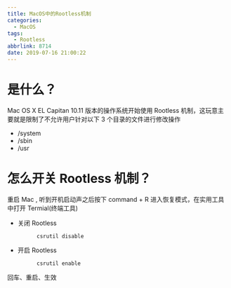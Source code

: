 ```yaml
---
title: MacOS中的Rootless机制
categories:
  - MacOS
tags:
  - Rootless
abbrlink: 8714
date: 2019-07-16 21:00:22
---
```


# 是什么？

Mac OS X EL Capitan 10.11 版本的操作系统开始使用 Rootless 机制，这玩意主要就是限制了不允许用户针对以下 3 个目录的文件进行修改操作

- /system
- /sbin
- /usr

# 怎么开关 Rootless 机制？

重启 Mac , 听到开机启动声之后按下 command + R 进入恢复模式，在实用工具中打开 Termial(终端工具)

- 关闭 Rootless

      		csrutil disable

* 开启 Rootless

      		csrutil enable

回车、重启、生效
